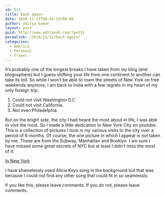 ```yaml
---
id: 511
title: Back again
date: 2010-11-11T08:44:12+00:00
author: aditya kumar
layout: post
guid: http://www.adityeah.com/?p=511
permalink: /2010/11/11/back-again/
categories:
  - America
  - Personal
  - Travel
---
```

It&#8217;s probably one of the longest breaks I have taken from my blog (and blogosphere) but I guess shifting your life from one continent to another can take its toll. So while I won&#8217;t be able to roam the streets of New York on free weekends anymore, I am back to India with a few regrets in my heart of my only foreign trip:

1. Could not visit Washington D.C  
2. Could not visit California.  
3. Not even Philadelphia.

But on the bright side, the city I had heard the most about in life, I was able to visit the most. So I made a little dedication to New York City on youtube. This is a collection of pictures I took in my various visits to the city over a period of 6 months. Of course, the one picture in which I appear is not taken by me. These are from the Subway, Manhattan and Booklyn. I am sure I have missed some great secrets of NYC but at least I didn&#8217;t miss the most of it:

[In New York](http://www.youtube.com/watch?v=Vw2ZgrFDt8A)

I have shamelessly used Alicia Keys song in the background but that was because I could not find any other song that could fit in so seamlessly. 

If you like this, please leave comments. If you do not, please leave comments.